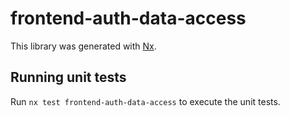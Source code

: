 # frontend-auth-data-access

This library was generated with [Nx](https://nx.dev).

## Running unit tests

Run `nx test frontend-auth-data-access` to execute the unit tests.
